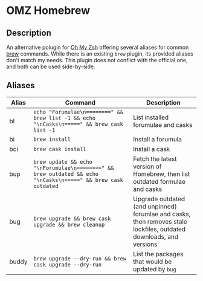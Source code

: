 OMZ Homebrew
============

Description
-----------

An alternative polugin for [Oh My Zsh][0] offering several aliases for common [brew][1] commands. While there is an existing `brew` plugin, its provided aliases don't match my needs. This plugin does not conflict with the official one, and both can be used side-by-side.

Aliases
-------

| Alias | Command                                                                                                       | Description                                                                                                        |
|-------|---------------------------------------------------------------------------------------------------------------|--------------------------------------------------------------------------------------------------------------------|
| bl    | `echo "Forumulae\n========" && brew list -1 && echo "\nCasks\n=====" && brew cask list -1`                    | List installed forumulae and casks                                                                                 |
| bi    | `brew install`                                                                                                | Install a forumula                                                                                                 |
| bci   | `brew cask install`                                                                                           | Install a cask                                                                                                     |
| bup   | `brew update && echo "\nForumulae\n========" && brew outdated && echo "\nCasks\n=====" && brew cask outdated` | Fetch the latest version of Homebrew, then list outdated formulae and casks                                        |
| bug   | `brew upgrade && brew cask upgrade && brew cleanup`                                                           | Upgrade outdated (and unpinned) forumlae and casks, then removes stale lockfiles, outdated downloads, and versions |
| buddy | `brew upgrade --dry-run && brew cask upgrade --dry-run`                                                       | List the packages that would be updated by `bug`                                                                   |


[0]: https://ohmyz.sh
[1]: https://brew.sh
